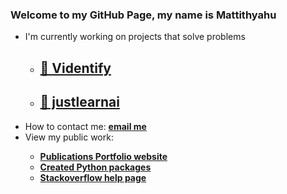 ### Welcome to my GitHub Page, my name is **Mattithyahu**

*   I'm currently working on projects that solve problems
    * ## [🚀 Videntify](https://viidentify.com/)
    * ## [📖 justlearnai](https://justlearnai.com/)
*   How to contact me: <a href="mailto:contactmattithyahu@gmail.com"><strong>email me</strong></a>
*   View my public work:
    <strong>
    *   [Publications Portfolio website](https://mattithyahudata.github.io/)
    *   [Created Python packages](https://pypi.org/user/mattithyahudata/)
    *   [Stackoverflow help page](https://stackoverflow.com/users/16562519/analyticsolutions)
    </strong>
